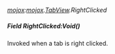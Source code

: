 _[mojox](../../modules/mojox/mojox-module.md):[mojox](../../modules/mojox/mojox-module.md).[TabView](../../modules/mojox/mojox-tabview.md).RightClicked_
##### Field RightClicked:Void()
Invoked when a tab is right clicked.
